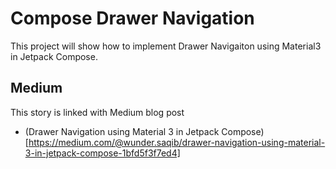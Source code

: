 # Compose Drawer Navigation
This project will show how to implement Drawer Navigaiton using Material3 in Jetpack Compose.

## Medium
This story is linked with Medium blog post

- (Drawer Navigation using Material 3 in Jetpack Compose)[https://medium.com/@wunder.saqib/drawer-navigation-using-material-3-in-jetpack-compose-1bfd5f3f7ed4]
